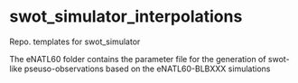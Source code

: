 # swot_simulator_interpolations
Repo. templates for swot_simulator

The eNATL60 folder contains the parameter file for the generation of swot-like pseuso-observations based on the eNATL60-BLBXXX simulations 
